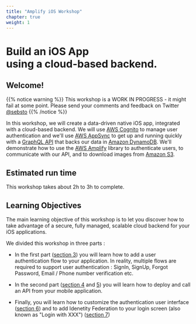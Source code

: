 ```yaml
---
title: "Amplify iOS Workshop"
chapter: true
weight: 1
---
```


# Build an iOS App<br/>using a cloud-based backend.

## Welcome!

{{% notice warning %}}
This workshop is a WORK IN PROGRESS - it might fail at some point.  Please send your comments and feedback on Twitter <a href="https://twitter.com/sebsto" target="_blank">@sebsto</a>
{{% /notice %}}

In this workshop, we will create a data-driven native iOS app, integrated with a cloud-based backend.  We will use [AWS Cognito](http://aws.amazon.com/cognito) to manage user authentication and we'll use [AWS AppSync](https://aws.amazon.com/appsync/) to get up and running quickly with a [GraphQL API](https://graphql.org/learn/) that backs our data in [Amazon DynamoDB](https://aws.amazon.com/dynamodb/). We'll demonstrate how to use the [AWS Amplify](https://aws.amazon.com/amplify/) library to authenticate users, to communicate with our API, and to download images from [Amazon S3](https://aws.amazon.com/s3/).

## Estimated run time

This workshop takes about 2h to 3h to complete.

## Learning Objectives

The main learning objective of this workshop is to let you discover how to take advantage of a secure, fully managed, scalable cloud backend for your iOS applications.  

We divided this workshop in three parts :

- In the first part ([section 3](30_add_authentication.html)) you will learn how to add a user authentication flow to your application.  In reality, multiple flows are required to support user authentication : SignIn, SignUp, Forgot Password, Email / Phone number verification etc.

- In the second part ([section 4](40_add_api.html) and [5](50_add_images.html)) you will learn how to deploy and call an API from your mobile application.

- Finally, you will learn how to customize the authentication user interface ([section 6](60_add_custom_gui.html)) and to add Idenetity Federation to your login screen (also known as "Login with XXX") ([section 7](70_add_federation.html))
